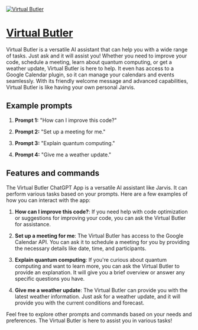[![Virtual Butler](https://files.oaiusercontent.com/file-JbWZwqjau6HtmYYvBtDmx76f?se=2123-10-16T21%3A03%3A30Z&sp=r&sv=2021-08-06&sr=b&rscc=max-age%3D31536000%2C%20immutable&rscd=attachment%3B%20filename%3Da349518d-e244-4e10-b159-c7cb78f9e5f0.png&sig=ye88StBECDPOn6vtP8mTsEAYTig3PH9c58yGT3ZTiw4%3D)](https://chat.openai.com/g/g-s0kkoWYmh-virtual-butler)

# [Virtual Butler](https://chat.openai.com/g/g-s0kkoWYmh-virtual-butler)

Virtual Butler is a versatile AI assistant that can help you with a wide range of tasks. Just ask and it will assist you! Whether you need to improve your code, schedule a meeting, learn about quantum computing, or get a weather update, Virtual Butler is here to help. It even has access to a Google Calendar plugin, so it can manage your calendars and events seamlessly. With its friendly welcome message and advanced capabilities, Virtual Butler is like having your own personal Jarvis.

## Example prompts

1. **Prompt 1:** "How can I improve this code?"

2. **Prompt 2:** "Set up a meeting for me."

3. **Prompt 3:** "Explain quantum computing."

4. **Prompt 4:** "Give me a weather update."

## Features and commands

The Virtual Butler ChatGPT App is a versatile AI assistant like Jarvis. It can perform various tasks based on your prompts. Here are a few examples of how you can interact with the app:

1. **How can I improve this code?**: If you need help with code optimization or suggestions for improving your code, you can ask the Virtual Butler for assistance.

2. **Set up a meeting for me**: The Virtual Butler has access to the Google Calendar API. You can ask it to schedule a meeting for you by providing the necessary details like date, time, and participants.

3. **Explain quantum computing**: If you're curious about quantum computing and want to learn more, you can ask the Virtual Butler to provide an explanation. It will give you a brief overview or answer any specific questions you have.

4. **Give me a weather update**: The Virtual Butler can provide you with the latest weather information. Just ask for a weather update, and it will provide you with the current conditions and forecast.

Feel free to explore other prompts and commands based on your needs and preferences. The Virtual Butler is here to assist you in various tasks!
